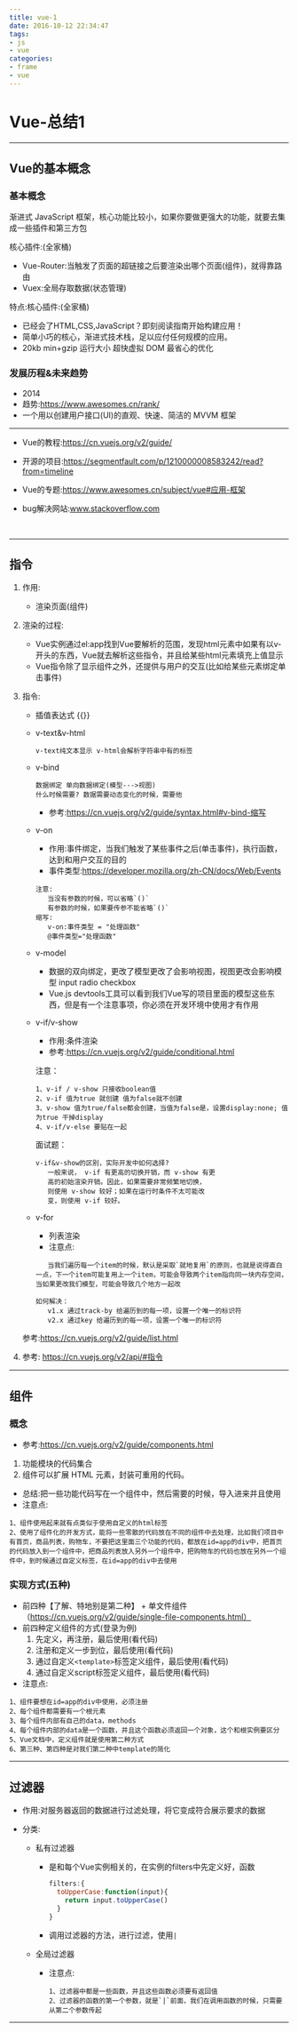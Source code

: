 ```yaml
---
title: vue-1
date: 2016-10-12 22:34:47
tags: 
- js
- vue
categories: 
- frame
- vue
---
```


# Vue-总结1

------

## Vue的基本概念

### 基本概念

渐进式 JavaScript 框架，核心功能比较小，如果你要做更强大的功能，就要去集成一些插件和第三方包

核心插件:(全家桶)

- Vue-Router:当触发了页面的超链接之后要渲染出哪个页面(组件)，就得靠路由
- Vuex:全局存取数据(状态管理)

特点:核心插件:(全家桶)

- 已经会了HTML,CSS,JavaScript？即刻阅读指南开始构建应用！
- 简单小巧的核心，渐进式技术栈，足以应付任何规模的应用。
- 20kb min+gzip 运行大小 超快虚拟 DOM 最省心的优化

### 发展历程&未来趋势

- 2014
- 趋势:https://www.awesomes.cn/rank/
- 一个用以创建用户接口(UI)的直观、快速、简洁的 MVVM 框架

---



- Vue的教程:https://cn.vuejs.org/v2/guide/

- 开源的项目:https://segmentfault.com/p/1210000008583242/read?from=timeline

- Vue的专题:https://www.awesomes.cn/subject/vue#应用-框架

- bug解决网站:www.stackoverflow.com

  ​

------

## 指令

1. 作用:

   - 渲染页面(组件)

2. 渲染的过程:

   - Vue实例通过el:app找到Vue要解析的范围，发现html元素中如果有以v-开头的东西，Vue就去解析这些指令，并且给某些html元素填充上值显示
   - Vue指令除了显示组件之外，还提供与用户的交互(比如给某些元素绑定单击事件)

3. 指令:

   - 插值表达式 {{}}

   - v-text&v-html 

     ```
     v-text纯文本显示 v-html会解析字符串中有的标签
     ```

   - v-bind

     ```
     数据绑定 单向数据绑定(模型--->视图)
     什么时候需要? 数据需要动态变化的时候，需要他
     ```

     - 参考:https://cn.vuejs.org/v2/guide/syntax.html#v-bind-缩写

   - v-on

     - 作用:事件绑定，当我们触发了某些事件之后(单击事件)，执行函数，达到和用户交互的目的
     - 事件类型:https://developer.mozilla.org/zh-CN/docs/Web/Events

     ```
     注意:
     	当没有参数的时候，可以省略`()`
     	有参数的时候，如果要传参不能省略`()`
     缩写:
     	v-on:事件类型 = "处理函数"
     	@事件类型="处理函数"
     ```

   - v-model

     - 数据的双向绑定，更改了模型更改了会影响视图，视图更改会影响模型 input radio checkbox
     - Vue.js devtools工具可以看到我们Vue写的项目里面的模型这些东西，但是有一个注意事项，你必须在开发环境中使用才有作用

   - v-if/v-show

     - 作用:条件渲染
     - 参考:https://cn.vuejs.org/v2/guide/conditional.html

     注意：

     ```
     1、v-if / v-show 只接收boolean值
     2、v-if 值为true 就创建 值为false就不创建
     3、v-show 值为true/false都会创建，当值为false是，设置display:none; 值为true 干掉display
     4、v-if/v-else 要贴在一起
     ```

     面试题：

     ```
     v-if&v-show的区别，实际开发中如何选择?
     	一般来说， v-if 有更高的切换开销，而 v-show 有更
     	高的初始渲染开销。因此，如果需要非常频繁地切换，
     	则使用 v-show 较好；如果在运行时条件不太可能改
     	变，则使用 v-if 较好。
     ```

   - v-for

     - 列表渲染
     - 注意点:

     ```
     	当我们遍历每一个item的时候，默认是采取`就地复用`的原则，也就是说得直白一点，下一个item可能复用上一个item，可能会导致两个item指向同一块内存空间，当如果更改我们模型，可能会导致几个地方一起改

     如何解决：
     	v1.x 通过track-by 给遍历到的每一项，设置一个唯一的标识符
     	v2.x 通过key 给遍历到的每一项，设置一个唯一的标识符
     ```

   参考:https://cn.vuejs.org/v2/guide/list.html

4. 参考: https://cn.vuejs.org/v2/api/#指令

------

## 组件

### 概念

- 参考:https://cn.vuejs.org/v2/guide/components.html

1. 功能模块的代码集合
2. 组件可以扩展 HTML 元素，封装可重用的代码。

- 总结:把一些功能代码写在一个组件中，然后需要的时候，导入进来并且使用
- 注意点:

```
1、组件使用起来就有点类似于使用自定义的html标签
2、使用了组件化的开发方式，能将一些零散的代码放在不同的组件中去处理，比如我们项目中有首页，商品列表，购物车，不要把这里面三个功能的代码，都放在id=app的div中，把首页的代码放入到一个组件中，把商品列表放入另外一个组件中，把购物车的代码也放在另外一个组件中，到时候通过自定义标签，在id=app的div中去使用
```

### 实现方式(五种)

- 前四种【了解、特地别是第二种】 + 单文件组件（https://cn.vuejs.org/v2/guide/single-file-components.html）
- 前四种定义组件的方式(登录为例)
  1. 先定义，再注册，最后使用(看代码)
  2. 注册和定义一步到位，最后使用(看代码)
  3. 通过自定义`<template>`标签定义组件，最后使用(看代码)
  4. 通过自定义script标签定义组件，最后使用(看代码)
- 注意点:

```
1、组件要想在id=app的div中使用，必须注册
2、每个组件都需要有一个根元素
3、每个组件内部有自己的data，methods
4、每个组件内部的data是一个函数，并且这个函数必须返回一个对象，这个和根实例要区分
5、Vue文档中，定义组件就是使用第二种方式
6、第三种、第四种是对我们第二种中template的简化
```

------

## 过滤器

- 作用:对服务器返回的数据进行过滤处理，将它变成符合展示要求的数据

- 分类:

  - 私有过滤器

    - 是和每个Vue实例相关的，在实例的filters中先定义好，函数

      ```javascript
      filters:{
        toUpperCase:function(input){
          return input.toUpperCase()
        }
      }
      ```

    - 调用过滤器的方法，进行过滤，使用`|`

  - 全局过滤器

    - 注意点:

      ```
      1、过滤器中都是一些函数，并且这些函数必须要有返回值
      2、过滤器的函数的第一个参数，就是`|`前面，我们在调用函数的时候，只需要从第二个参数传起
      ```

------